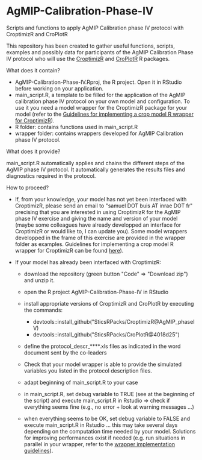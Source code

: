 # AgMIP-Calibration-Phase-IV
Scripts and functions to apply AgMIP Calibration phase IV protocol with CroptimizR and CroPlotR 

This repository has been created to gather useful functions, scripts, examples and possibly data for participants of the AgMIP Calibration Phase IV protocol who will use the [CroptimizR](https://github.com/SticsRPacks/CroptimizR) and [CroPlotR](https://github.com/SticsRPacks/CroPlotR) R packages. 

What does it contain?

* AgMIP-Calibration-Phase-IV.Rproj, the R project. Open it in RStudio before working on your application.
* main_script.R, a template to be filled for the application of the AgMIP calibration phase IV protocol on your own model and configuration. To use it you need a model wrapper for the CroptimizR package for your model (refer to the [Guidelines for implementing a crop model R wrapper for CroptimizR](https://sticsrpacks.github.io/CroptimizR/articles/Designing_a_model_wrapper.html)).
* R folder: contains functions used in main_script.R
* wrapper folder: contains wrappers developed for AgMIP Calibration phase IV protocol.

What does it provide?

main_script.R automatically applies and chains the different steps of the AgMIP phase IV protocol. It automatically generates the results files and diagnostics required in the protocol.

How to proceed?

* If, from your knowledge, your model has not yet been interfaced with CroptimizR, please send an email to "samuel DOT buis AT inrae DOT fr" precising that you are interested in using CroptimizR for the AgMIP phase IV exercise and giving the name and version of your model (maybe some colleagues have already developped an interface for CroptimizR or would like to, I can update you). Some model wrappers developped in the frame of this exercise are provided in the wrapper folder as examples. Guidelines for implementing a crop model R wrapper for CroptimizR can be found [here](https://sticsrpacks.github.io/CroptimizR/articles/Designing_a_model_wrapper.html)).

* If your model has already been interfaced with CroptimizR:

  * download the repository (green button "Code" => "Download zip") and unzip it.
  
  * open the R project AgMIP-Calibration-Phase-IV in RStudio
  
  * install appropriate versions of CroptimizR and CroPlotR by executing the commands:
  
    * devtools::install_github("SticsRPacks/CroptimizR@AgMIP_phaseIV)
    * devtools::install_github("SticsRPacks/CroPlotR@4018d25")
  
  * define the protocol_descr_****.xls files as indicated in the word document sent by the co-leaders
  
  * Check that your model wrapper is able to provide the simulated variables you listed in the protocol description files.
  
  * adapt beginning of main_script.R to your case
  
  * in main_script.R, set debug variable to TRUE (see at the beginning of the script) and execute main_script.R in Rstudio => check if everything seems fine (e.g., no error + look at warning messages ...)
  
  * when everything seems to be OK, set debug variable to FALSE and execute main_script.R in Rstudio ... this may take several days depending on the computation time needed by your model. Solutions for improving performances exist if needed (e.g. run situations in parallel in your wrapper, refer to the [wrapper implementation guidelines](https://sticsrpacks.github.io/CroptimizR/articles/Designing_a_model_wrapper.html)).
 
